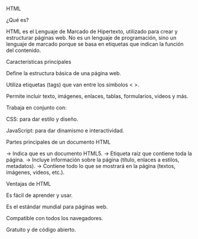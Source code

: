 HTML


¿Qué es?

HTML es el Lenguaje de Marcado de Hipertexto, utilizado para crear y estructurar páginas web. No es un lenguaje de programación, sino un lenguaje de marcado porque se basa en etiquetas que indican la función del contenido.

Características principales


Define la estructura básica de una página web.

Utiliza etiquetas (tags) que van entre los símbolos < >.



Permite incluir texto, imágenes, enlaces, tablas, formularios, videos y más.

Trabaja en conjunto con:

CSS: para dar estilo y diseño.

JavaScript: para dar dinamismo e interactividad.

Partes principales de un documento HTML

<!DOCTYPE html> → Indica que es un documento HTML5.

<html> → Etiqueta raíz que contiene toda la página.

<head> → Incluye información sobre la página (título, enlaces a estilos, metadatos).

<body> → Contiene todo lo que se mostrará en la página (textos, imágenes, videos, etc.).

Ventajas de HTML

Es fácil de aprender y usar.

Es el estándar mundial para páginas web.

Compatible con todos los navegadores.

Gratuito y de código abierto.

